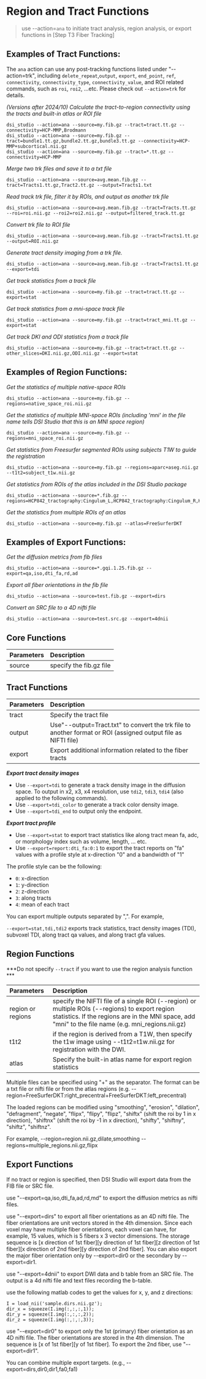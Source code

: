 # Region and Tract Functions

> use --action=`ana` to initiate tract analysis, region analysis, or export functions in [Step T3 Fiber Tracking]


## Examples of Tract Functions: 

The `ana` action can use any post-tracking functions listed under "--action=trk", including `delete_repeat`,`output`, `export`, `end_point`, `ref`, `connectivity`, `connectivity_type`, `connectivity_value`, and ROI related commands, such as `roi`, `roi2`, ...etc. Please check out `--action=trk` for details.

*(Versions after 2024/10) Calculate the tract-to-region connectivity using the tracts and built-in atlas or ROI file*
```
dsi_studio --action=ana --source=my.fib.gz --tract=tract.tt.gz --connectivity=HCP-MMP,Brodmann
dsi_studio --action=ana --source=my.fib.gz --tract=bundle1.tt.gz,bundle2.tt.gz,bundle3.tt.gz --connectivity=HCP-MMP+subcortical.nii.gz
dsi_studio --action=ana --source=my.fib.gz --tract=*.tt.gz --connectivity=HCP-MMP
```

*Merge two trk files and save it to a txt file*
```
dsi_studio --action=ana --source=avg.mean.fib.gz --tract=Tracts1.tt.gz,Tract2.tt.gz --output=Tracts1.txt
```

*Read track trk file, filter it by ROIs, and output as another trk file*
```
dsi_studio --action=ana --source=avg.mean.fib.gz --tract=Tracts.tt.gz --roi=roi.nii.gz --roi2=roi2.nii.gz --output=filtered_track.tt.gz
```

*Convert trk file to ROI file*
```
dsi_studio --action=ana --source=avg.mean.fib.gz --tract=Tracts1.tt.gz --output=ROI.nii.gz
```

*Generate tract density imaging from a trk file.*
```
dsi_studio --action=ana --source=avg.mean.fib.gz --tract=Tracts1.tt.gz --export=tdi
```

*Get track statistics from a track file*
```
dsi_studio --action=ana --source=my.fib.gz --tract=tract.tt.gz --export=stat    
```

*Get track statistics from a mni-space track file*
```
dsi_studio --action=ana --source=my.fib.gz --tract=tract_mni.tt.gz --export=stat    
```

*Get track DKI and ODI statistics from a track file*
```
dsi_studio --action=ana --source=my.fib.gz --tract=tract.tt.gz --other_slices=DKI.nii.gz,ODI.nii.gz --export=stat    
```

## Examples of Region Functions: 

*Get the statistics of multiple native-space ROIs*
```
dsi_studio --action=ana --source=my.fib.gz --regions=native_space_roi.nii.gz
```

*Get the statistics of multiple MNI-space ROIs (including 'mni' in the file name tells DSI Studio that this is an MNI space region)*
```
dsi_studio --action=ana --source=my.fib.gz --regions=mni_space_roi.nii.gz
```

*Get statistics from Freesurfer segmented ROIs using subjects T1W to guide the registration*
```
dsi_studio --action=ana --source=my.fib.gz --regions=aparc+aseg.nii.gz --t1t2=subject_t1w.nii.gz
```

*Get statistics from ROIs of the atlas included in the DSI Studio package*
```
dsi_studio --action=ana --source=*.fib.gz --regions=HCP842_tractography:Cingulum_L,HCP842_tractography:Cingulum_R,HCP842_tractography:Corpus_Callosum
```

*Get the statistics from multiple ROIs of an atlas*
```
dsi_studio --action=ana --source=my.fib.gz --atlas=FreeSurferDKT
```

## Examples of Export Functions: 

*Get the diffusion metrics from fib files*
```
dsi_studio --action=ana --source=*.gqi.1.25.fib.gz --export=qa,iso,dti_fa,rd,ad
```

*Export all fiber orientations in the fib file*

```
dsi_studio --action=ana --source=test.fib.gz --export=dirs
```

*Convert an SRC file to a 4D nifti file*
```
dsi_studio --action=ana --source=test.src.gz --export=4dnii
```



## Core Functions

| Parameters   | Description                                                                 |
|:-------------|:------------------------------------------------------------------------------|
| source |  specify the fib.gz file  |

## Tract Functions
  
| Parameters  | Description                                                                 |
|:------------|:------------------------------------------------------------------------------|
| tract | Specify the tract file | Specify tractography file (*.trk.gz *.tt.gz). If the tracts are in the MNI-space, include `mni` in the file name (e.g. tract_mni.tt.gz) |
| output | Use"--output=Tract.txt" to convert the trk file to another format or ROI (assigned output file as NIFTI file) |
| export | Export additional information related to the fiber tracts |

***Export tract density images***
- Use `--export=tdi` to generate a track density image in the diffusion space. To output in x2, x3, x4 resolution, use `tdi2`, `tdi3`, `tdi4` (also applied to the following commands).
- Use `--export=tdi_color` to generate a track color density image. 
- Use `--export=tdi_end` to output only the endpoint.

***Export tract profile***

- Use `--export=stat` to export tract statistics like along tract mean fa, adc, or morphology index such as volume, length, ... etc.
- Use `--export=report:dti_fa:0:1` to export the tract reports on "fa" values with a profile style at x-direction "0" and a bandwidth of "1"

The profile style can be the following:
  - `0`: x-direction
  - `1`: y-direction
  - `2`: z-direction
  - `3`: along tracts
  - `4`: mean of each tract 
  
You can export multiple outputs separated by ",". For example, 

`--export=stat,tdi,tdi2` exports track statistics, tract density images (TDI), subvoxel TDI, along tract qa values, and along tract gfa values.

## Region Functions

***Do not specify `--tract` if you want to use the region analysis function ***

| Parameters        | Description                                                                 |
|:------------------|:------------------------------------------------------------------------------|
| region or regions | specify the NIFTI file of a single ROI (--region) or multiple ROIs (--regions) to export region statistics. If the regions are in the MNI space, add "mni" to the file name (e.g. mni_regions.nii.gz) |
| t1t2 | if the region is derived from a T1W, then specify the t1w image using --t1t2=t1w.nii.gz for registration with the DWI.|
| atlas | Specify the built-in atlas name for export region statistics | 

Multiple files can be specified using "+" as the separator. The format can be a txt file or nifti file or from the atlas regions (e.g. --region=FreeSurferDKT:right_precentral+FreeSurferDKT:left_precentral)

The loaded regions can be modified using "smoothing", "erosion", "dilation",  "defragment", "negate", "flipx", "flipy", "flipz", "shiftx" (shift the roi by 1 in x direction), "shiftnx" (shift the roi by -1 in x direction), "shifty", "shiftny", "shiftz", "shiftnz". 

For example, --region=region.nii.gz,dilate,smoothing --regions=multiple_regions.nii.gz,flipx

## Export Functions
If no tract or region is specified, then DSI Studio will export data from the FIB file or SRC file.

use "--export=qa,iso,dti_fa,ad,rd,md" to export the diffusion metrics as nifti files. 

use "--export=dirs" to export all fiber orientations as an 4D nifti file. The fiber orientations are unit vectors stored in the 4th dimension. Since each voxel may have multiple fiber orientations, each voxel can have, for example, 15 values, which is 5 fibers x 3 vector dimensions. The storage sequence is [x direction of 1st fiber][y direction of 1st fiber][z direction of 1st fiber][x direction of 2nd fiber][y direction of 2nd fiber]. You can also export the major fiber orientation only by --export=dir0 or the secondary by --export=dir1.

use "--export=4dnii" to export DWI data and b table from an SRC file. The output is a 4d nifti file and text files recording the b-table.

use the following matlab codes to get the values for x, y, and z directions:
```
I = load_nii('sample.dirs.nii.gz');
dir_x = squeeze(I.img(:,:,:,1));
dir_y = squeeze(I.img(:,:,:,2));
dir_z = squeeze(I.img(:,:,:,3)); 
```

use "--export=dir0" to export only the 1st (primary) fiber orientation as an 4D nifti file. The fiber orientations are stored in the 4th dimension. The sequence is [x of 1st fiber][y of 1st fiber]. To export the 2nd fiber, use "--export=dir1".
 
You can  combine multiple export targets. (e.g., --export=dirs,dir0,dir1,fa0,fa1)



